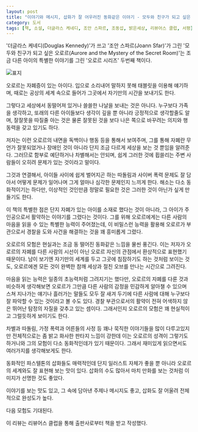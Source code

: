 ```yaml
---
layout: post
title: "이야기와 메시지, 삽화가 잘 어우러진 동화같은 이야기 - 모두와 친구가 되고 싶은 오로르"
category: 도서
tags: [책, 소설, 더글라스 케네디, 조안 스파르, 조동섭, 밝은세상, 리뷰어스 클럽, 서평]
---
```


'더글라스 케네디(Douglas Kennedy)'가 쓰고
'조안 스파르(Joann Sfar)'가 그린
'모두와 친구가 되고 싶은 오로르(Aurore and the Mystery of the Secret Room)'는
조금 다른 아이의 특별한 이야기를 그린 '오로르 시리즈' 두번째 책이다.

![표지](https://images2.imgbox.com/59/e0/PLApJXqe_o.jpg)

오로르는 자폐증이 있는 아이다.
입으로 소리내어 말하지 못해 태블릿을 이용해 얘기하며,
때로는 공상의 세계 속으로 들어가 그곳에서 자기만의 시간을 보내기도 한다.

그렇다고 세상에서 동떨어져 있거나 쓸쓸한 나날을 보내는 것은 아니다.
누구보다 가족을 생각하고,
또래의 다른 아이들보다 생각이 깊을 뿐 아니라 긍정적으로 생각할줄도 알며,
잘잘못을 따질줄 아는 것은 물론
잘못된 것을 보다 나은 쪽으로 바꾸려는 의지와 행동력을 갖고 있기도 하다.

저자는 이런 오로르의 내면을 독백이나 행동 등을 통해서 보여주며,
그를 통해 자폐란 무언가 잘못되었거나 장애인 것이 아니라
단지 조금 다르게 세상을 보는 것 뿐임을 알려준다.
그러므로 함부로 예단하거나 차별해서는 안되며,
쉽게 그러한 것에 휩쓸리는 주변 사람들이 오히려 문제가 있는 것이라고 말이다.

그것과 연결해서, 아이들 사이에 쉽게 벌어지곤 하는 따돌림과 사이버 폭력 문제도 잘 담아서
어떻게 문제가 일어나며 그게 얼마나 심각한 문제인지 느끼게 한다.
해소는 다소 동화적이기는 하다만,
이상적인 것인만큼 정말로 필요한 것은 그러한 것이 아닌가 싶게 만들기도 한다.

이 책의 특별한 점은 단지 자폐가 있는 아이를 소재로 했다는 것이 아니라,
그 아이가 주인공으로서 활약하는 이야기를 그렸다는 것이다.
그를 위해 오로르에게는 다른 사람의 마음을 읽을 수 있는 특별한 능력이 주어졌는데,
이 비밀스런 능력을 활용해 오로르가 부관으로서 경찰을 도와 사건을 해결하는 것을 꽤 흥미롭게 그렸다.

오로르의 모험은 현실과는 조금 동 떨어진 동화같은 느낌을 물씬 풍긴다.
이는 저자가 오로르의 자폐를 다른 사람의 시선이 아닌 오로르 자신의 관점에서 환상적으로 표현했기 때문이다.
남이 보기엔 자기만의 세계를 두고 그곳에 침잠하기도 하는 것처럼 보이는 것도,
오로르에겐 모든 것이 완벽한 참깨 세상과 절친 오브를 만나는 시간으로 그려진다.

마음을 읽는 능력은 일종의 초능력처럼 그려지기는 했다만,
오로르의 자폐를 다룬 것과 비슷하게 생각해보면
오로르가 그만큼 다른 사람의 감정을 민감하게 알아챌 수 있으며
스쳐 지나가는 얘기나 흘러가는 말들도 모두 잘 새겨 두기에
다른 사람에 대해 누구보다 잘 파악할 수 있는 것이라고 볼 수도 있다.
경찰 부관으로서의 활약이 전혀 어색하지 않은 뛰어난 탐정의 자질을 갖추고 있는 셈이다.
그래서인지 오로르의 모험은 꽤 현실적이고 그럴듯하게 보이기도 한다.

차별과 따돌림, 가정 폭력과 어른들의 사정 등 꽤나 묵직한 이야기들을 많이 다루고있지만
전체적으로는 좀 밝고 화사한 판타지 느낌이 강한데
이는 오로르의 성격이 그렇기도 하거니와 그의 모험이 다소 동화적인데가 있기 때문이다.
그래서 재미있게 읽으면서도 여러가지를 생각해보게도 한다.

동화적인 파스텔톤의 삽화들도 매력적인데
단지 일러스트 자체가 좋을 뿐 아니라 오로르의 세계와도 잘 표현해 보는 맛이 있다.
삽화의 수도 많아서 마치 만화를 보는 것처럼 이미지가 선명한 것도 좋았다.

이야기를 보는 맛도 있고,
그 속에 담아낸 주제나 메시지도 좋고,
삽화도 잘 어울려 전체적으로 완성도가 높다.

다음 모험도 기대된다.



<div class="im im-info">
이 리뷰는 리뷰어스 클럽을 통해 출판사로부터 책을 받고 작성했다.
</div>
